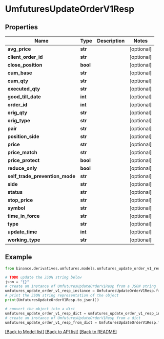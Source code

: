 # UmfuturesUpdateOrderV1Resp


## Properties

Name | Type | Description | Notes
------------ | ------------- | ------------- | -------------
**avg_price** | **str** |  | [optional] 
**client_order_id** | **str** |  | [optional] 
**close_position** | **bool** |  | [optional] 
**cum_base** | **str** |  | [optional] 
**cum_qty** | **str** |  | [optional] 
**executed_qty** | **str** |  | [optional] 
**good_till_date** | **int** |  | [optional] 
**order_id** | **int** |  | [optional] 
**orig_qty** | **str** |  | [optional] 
**orig_type** | **str** |  | [optional] 
**pair** | **str** |  | [optional] 
**position_side** | **str** |  | [optional] 
**price** | **str** |  | [optional] 
**price_match** | **str** |  | [optional] 
**price_protect** | **bool** |  | [optional] 
**reduce_only** | **bool** |  | [optional] 
**self_trade_prevention_mode** | **str** |  | [optional] 
**side** | **str** |  | [optional] 
**status** | **str** |  | [optional] 
**stop_price** | **str** |  | [optional] 
**symbol** | **str** |  | [optional] 
**time_in_force** | **str** |  | [optional] 
**type** | **str** |  | [optional] 
**update_time** | **int** |  | [optional] 
**working_type** | **str** |  | [optional] 

## Example

```python
from binance.derivatives.umfutures.models.umfutures_update_order_v1_resp import UmfuturesUpdateOrderV1Resp

# TODO update the JSON string below
json = "{}"
# create an instance of UmfuturesUpdateOrderV1Resp from a JSON string
umfutures_update_order_v1_resp_instance = UmfuturesUpdateOrderV1Resp.from_json(json)
# print the JSON string representation of the object
print(UmfuturesUpdateOrderV1Resp.to_json())

# convert the object into a dict
umfutures_update_order_v1_resp_dict = umfutures_update_order_v1_resp_instance.to_dict()
# create an instance of UmfuturesUpdateOrderV1Resp from a dict
umfutures_update_order_v1_resp_from_dict = UmfuturesUpdateOrderV1Resp.from_dict(umfutures_update_order_v1_resp_dict)
```
[[Back to Model list]](../README.md#documentation-for-models) [[Back to API list]](../README.md#documentation-for-api-endpoints) [[Back to README]](../README.md)


